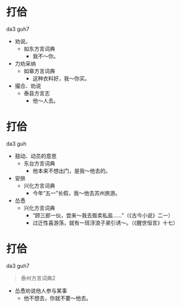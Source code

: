 # 打佮
da3 guh7
+ 劝说。
  * 如东方言词典
    - 我不～你。
+ 力劝采纳
  * 如皋方言词典
    - 这种衣料好，我～你买。
+ 撮合、劝说
  * 泰县方言志
    - 他～人去。

# 打佮
da3 guh
+ 鼓动、动员的意思
  * 东台方言词典
    - 他本来不想出门，是我～他去的。
+ 安排
  * 兴化方言词典
    - 今年“五一”长假，我～他去苏州旅游。
+ 怂恿
  * 兴化方言词典
    - “顾三郎一伙，尝来～我去贩卖私盐……”（《古今小说》二一）
    - 过迁性喜游荡，就有一班浮浪子弟引诱～。（《醒世恒言》十七）


# 打佮
da3 guh7
> 泰州方言词典2
- 怂恿劝说他人参与某事
  - 他不想去，你就不要～他去。